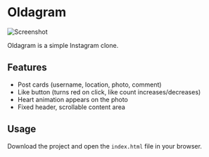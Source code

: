# Oldagram

![Screenshot](ss.png)

Oldagram is a simple Instagram clone.

## Features

- Post cards (username, location, photo, comment)
- Like button (turns red on click, like count increases/decreases)
- Heart animation appears on the photo
- Fixed header, scrollable content area

## Usage

Download the project and open the `index.html` file in your browser.
